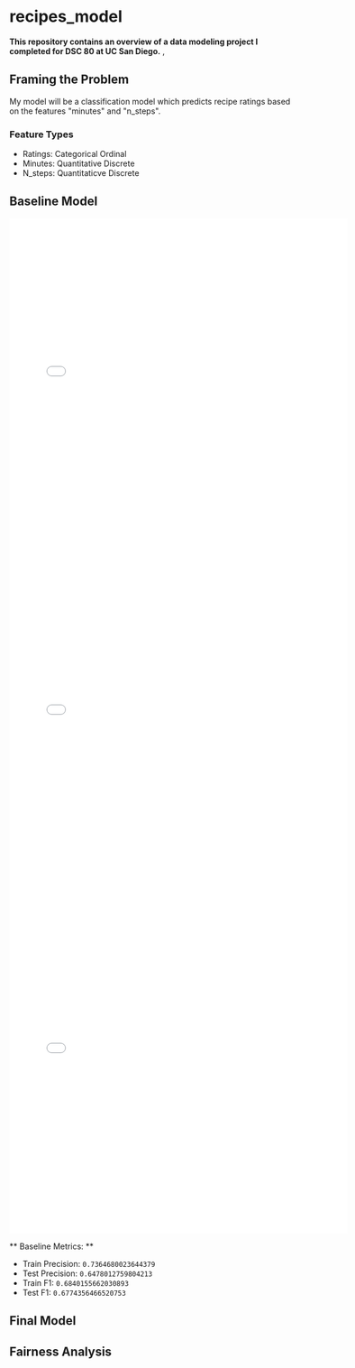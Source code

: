 # recipes_model
**This repository contains an overview of a data modeling project I completed for DSC 80 at UC San Diego.** , 

## Framing the Problem

My model will be a classification model which predicts recipe ratings based on the features "minutes" and "n_steps".

### Feature Types

- Ratings: Categorical Ordinal
- Minutes: Quantitative Discrete
- N_steps: Quantitaticve Discrete

## Baseline Model

<iframe src="assets/n-steps-hist.html" width=600 height=600 frameBorder=0></iframe>

<iframe src="assets/minutes-hist.html" width=600 height=600 frameBorder=0></iframe>

<iframe src="assets/ratings-hist.html" width=600 height=600 frameBorder=0></iframe>

** Baseline Metrics: **
- Train Precision: ```0.7364680023644379```
- Test Precision: ```0.6478012759804213```
- Train F1: ```0.6840155662030893```
- Test F1: ```0.6774356466520753```

## Final Model

## Fairness Analysis